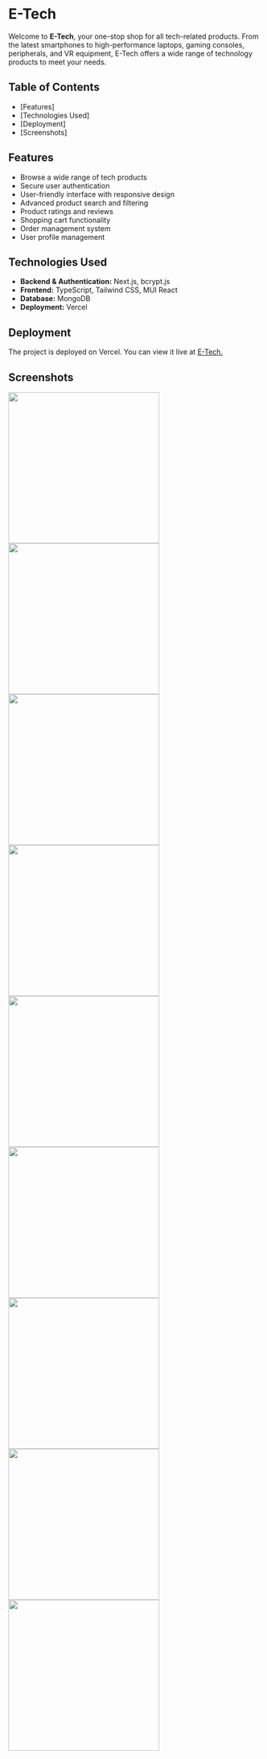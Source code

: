 # E-Tech

Welcome to **E-Tech**, your one-stop shop for all tech-related products. From the latest smartphones to high-performance laptops, gaming consoles, peripherals, and VR equipment, E-Tech offers a wide range of technology products to meet your needs.

## Table of Contents

- [Features]
- [Technologies Used]
- [Deployment]
- [Screenshots]

## Features

- Browse a wide range of tech products
- Secure user authentication
- User-friendly interface with responsive design
- Advanced product search and filtering
- Product ratings and reviews
- Shopping cart functionality
- Order management system
- User profile management

## Technologies Used

- **Backend & Authentication:** Next.js, bcrypt.js
- **Frontend:** TypeScript, Tailwind CSS, MUI React
- **Database:** MongoDB
- **Deployment:** Vercel

## Deployment

The project is deployed on Vercel. You can view it live at <a href="https://e-tech-seven.vercel.app/" target="_blank">E-Tech.</a>

## Screenshots

<div>

<img src="https://media.discordapp.net/attachments/1260908645395337246/1261013745153605774/e1.JPG?ex=66916a11&is=66901891&hm=c73816fc6e5c81586f3bfafd2138102491e0fdbc96942f202a28258c7ad2b6bb&=&format=webp&width=735&height=418" width="300" />
<img src="https://media.discordapp.net/attachments/1260908645395337246/1261013745388359812/e2.JPG?ex=66916a11&is=66901891&hm=8fe7b7e925235289004b907917216f034eba2c9d44fb2d5a2842cc8239b5848c&=&format=webp&width=736&height=418" width="300" />
<img src="https://media.discordapp.net/attachments/1260908645395337246/1261013745652465684/e3.JPG?ex=66916a11&is=66901891&hm=997a9dc33ed3bdbb29f1c69e6b889c8cc123539b3d29fb5ead5e54e797e03179&=&format=webp&width=740&height=418" width="300" />
<img src="https://media.discordapp.net/attachments/1260908645395337246/1261013745887608935/e4.JPG?ex=66916a11&is=66901891&hm=2fd4382ec59392609f5f067b0b0d08ef2e2ba7e3b94a47f928bd95840f21ff58&=&format=webp&width=743&height=418" width="300" />
<img src="https://media.discordapp.net/attachments/1260908645395337246/1261013746172694578/e5.JPG?ex=66916a11&is=66901891&hm=b9c4126dedc8b2e2f2f3bf2fb4a65ce875930df2f30720bb211b6a480103338f&=&format=webp&width=735&height=418" width="300" />
<img src="https://media.discordapp.net/attachments/1260908645395337246/1261013746411765842/e6.JPG?ex=66916a11&is=66901891&hm=b2f96dff0a15730f9a8b8f715c85041651abbba8fc4adf20e6ebf6a28f39da5d&=&format=webp&width=734&height=418" width="300" />
<img src="https://media.discordapp.net/attachments/1260908645395337246/1261013746692657202/e7.JPG?ex=66916a11&is=66901891&hm=fd2278367aec0507851299e248e38b3028d9fe9f417fe58c9e564b891a7b5378&=&format=webp&width=735&height=418" width="300" />
<img src="https://media.discordapp.net/attachments/1260908645395337246/1261013744859873380/e8.JPG?ex=66916a11&is=66901891&hm=6243bffa10e94b2931e4beec3c64f6ad3ee6b3462d6dbabe1041e7de6ea899e6&=&format=webp&width=745&height=418" width="300" />
<img src="https://media.discordapp.net/attachments/1260908645395337246/1261013833556824165/e9.JPG?ex=66916a26&is=669018a6&hm=caa57f6bc60eddff2b50c41af86cd8a71eaba5cd0ab81fd3923e5a6860e54c5c&=&format=webp&width=737&height=418" width="300" />

<div>
